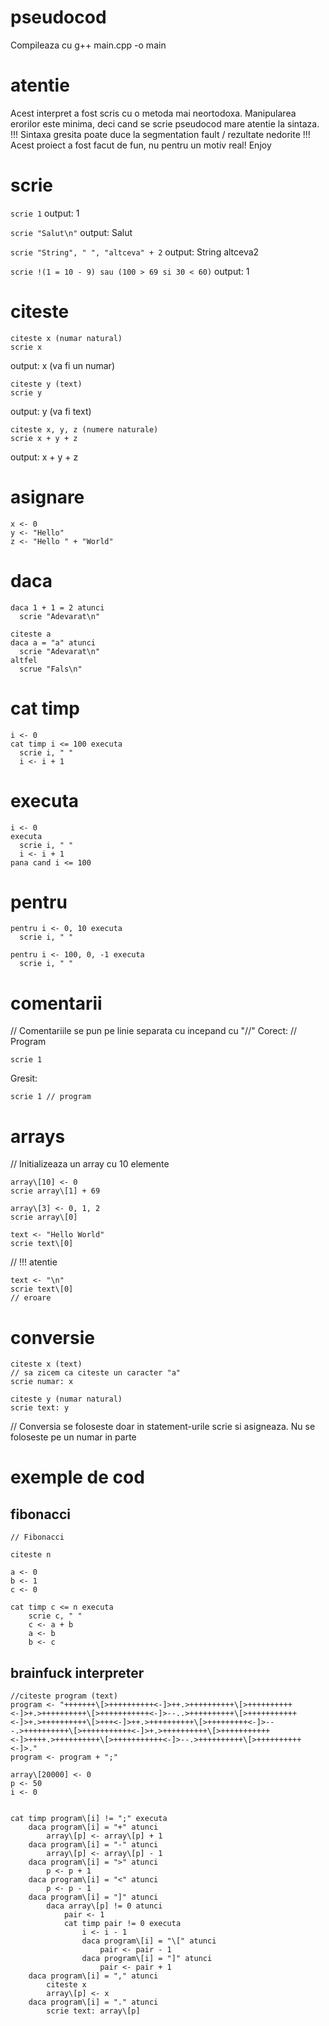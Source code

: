# pseudocod

Compileaza cu g++ main.cpp -o main

# atentie
Acest interpret a fost scris cu o metoda mai neortodoxa. Manipularea erorilor este
minima, deci cand se scrie pseudocod mare atentie la sintaza. !!! Sintaxa gresita
poate duce la segmentation fault / rezultate nedorite !!!
Acest proiect a fost facut de fun, nu pentru un motiv real!
Enjoy

# scrie
```scrie 1```
output: 1

```scrie "Salut\n"```
output: Salut

```scrie "String", " ", "altceva" + 2```
output: String altceva2

```scrie !(1 = 10 - 9) sau (100 > 69 si 30 < 60)```
output: 1

# citeste
```
citeste x (numar natural)
scrie x
```
output: x (va fi un numar)

```
citeste y (text)
scrie y
```
output: y (va fi text)
```
citeste x, y, z (numere naturale)
scrie x + y + z
```
output: x + y + z

# asignare
```
x <- 0
y <- "Hello"
z <- "Hello " + "World"
```

# daca
```
daca 1 + 1 = 2 atunci
  scrie "Adevarat\n"
```
```
citeste a
daca a = "a" atunci
  scrie "Adevarat\n"
altfel
  scrue "Fals\n"
```

# cat timp
```
i <- 0
cat timp i <= 100 executa
  scrie i, " "
  i <- i + 1
```

# executa
```
i <- 0
executa
  scrie i, " "
  i <- i + 1
pana cand i <= 100
```
# pentru
```
pentru i <- 0, 10 executa
  scrie i, " "
```
```
pentru i <- 100, 0, -1 executa
  scrie i, " "
```
# comentarii
// Comentariile se pun pe linie separata cu incepand cu "//"
Corect:
// Program
```
scrie 1
```

Gresit:
```
scrie 1 // program
```

# arrays
// Initializeaza un array cu 10 elemente
```
array\[10] <- 0
scrie array\[1] + 69

array\[3] <- 0, 1, 2
scrie array\[0]
```
```
text <- "Hello World"
scrie text\[0]
```
// !!! atentie
```
text <- "\n"
scrie text\[0]
// eroare
```
# conversie
```
citeste x (text)
// sa zicem ca citeste un caracter "a"
scrie numar: x
```
```
citeste y (numar natural)
scrie text: y
```

// Conversia se foloseste doar in statement-urile scrie si asigneaza. Nu se foloseste pe un numar in parte



# exemple de cod
## fibonacci
```
// Fibonacci

citeste n

a <- 0
b <- 1
c <- 0

cat timp c <= n executa
	scrie c, " "
	c <- a + b
	a <- b
	b <- c
```

## brainfuck interpreter
```
//citeste program (text)
program <- "+++++++\[>++++++++++<-]>++.>++++++++++\[>++++++++++<-]>+.>++++++++++\[>+++++++++++<-]>--..>++++++++++\[>+++++++++++<-]>+.>++++++++++\[>+++<-]>++.>++++++++++\[>+++++++++<-]>---.>++++++++++\[>+++++++++++<-]>+.>++++++++++\[>+++++++++++<-]>++++.>++++++++++\[>+++++++++++<-]>--.>++++++++++\[>++++++++++<-]>."
program <- program + ";"

array\[20000] <- 0
p <- 50
i <- 0


cat timp program\[i] != ";" executa
	daca program\[i] = "+" atunci
		array\[p] <- array\[p] + 1
	daca program\[i] = "-" atunci
		array\[p] <- array\[p] - 1
	daca program\[i] = ">" atunci
		p <- p + 1
	daca program\[i] = "<" atunci
		p <- p - 1
	daca program\[i] = "]" atunci
		daca array\[p] != 0 atunci
			pair <- 1
			cat timp pair != 0 executa
				i <- i - 1
				daca program\[i] = "\[" atunci
					pair <- pair - 1
				daca program\[i] = "]" atunci
					pair <- pair + 1
	daca program\[i] = "," atunci
		citeste x
		array\[p] <- x
	daca program\[i] = "." atunci
		scrie text: array\[p]

```


